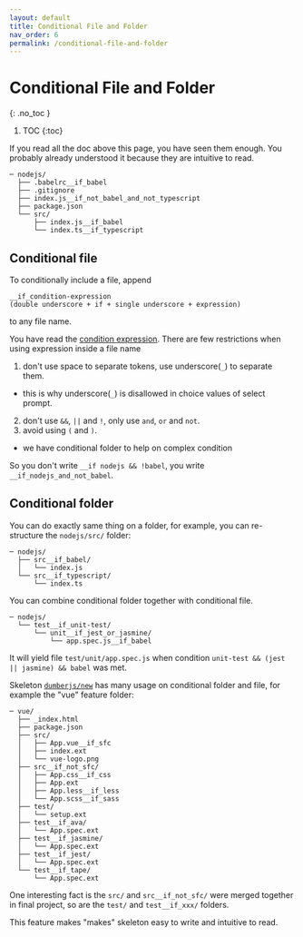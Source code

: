 ```yaml
---
layout: default
title: Conditional File and Folder
nav_order: 6
permalink: /conditional-file-and-folder
---
```


# Conditional File and Folder
{: .no_toc }

1. TOC
{:toc}

If you read all the doc above this page, you have seen them enough. You probably already understood it because they are intuitive to read.

```
─ nodejs/
  ├── .babelrc__if_babel
  ├── .gitignore
  ├── index.js__if_not_babel_and_not_typescript
  ├── package.json
  └── src/
      ├── index.js__if_babel
      └── index.ts__if_typescript
```

## Conditional file

To conditionally include a file, append

```
__if_condition-expression
(double underscore + if + single underscore + expression)
```

to any file name.

You have read the [condition expression](questions/conditional#condition-expression). There are few restrictions when using expression inside a file name

1. don't use space to separate tokens, use underscore(`_`) to separate them.
  * this is why underscore(`_`) is disallowed in choice values of select prompt.
2. don't use `&&`, `||` and `!`, only use `and`, `or` and `not`.
3. avoid using `(` and `)`.
  * we have conditional folder to help on complex condition

So you don't write `__if nodejs && !babel`, you write `__if_nodejs_and_not_babel`.

## Conditional folder

You can do exactly same thing on a folder, for example, you can re-structure the `nodejs/src/` folder:

```
─ nodejs/
  ├── src__if_babel/
  │   └── index.js
  └── src__if_typescript/
      └── index.ts
```

You can combine conditional folder together with conditional file.

```
─ nodejs/
  └── test__if_unit-test/
      └── unit__if_jest_or_jasmine/
          └── app.spec.js__if_babel
```

It will yield file `test/unit/app.spec.js` when condition `unit-test && (jest || jasmine) && babel` was met.

Skeleton [`dumberjs/new`](https://github.com/dumberjs/new) has many usage on conditional folder and file, for example the "vue" feature folder:

```
─ vue/
  ├── _index.html
  ├── package.json
  ├── src/
  │   ├── App.vue__if_sfc
  │   ├── index.ext
  │   └── vue-logo.png
  ├── src__if_not_sfc/
  │   ├── App.css__if_css
  │   ├── App.ext
  │   ├── App.less__if_less
  │   └── App.scss__if_sass
  ├── test/
  │   └── setup.ext
  ├── test__if_ava/
  │   └── App.spec.ext
  ├── test__if_jasmine/
  │   └── App.spec.ext
  ├── test__if_jest/
  │   └── App.spec.ext
  └── test__if_tape/
      └── App.spec.ext
```

One interesting fact is the `src/` and `src__if_not_sfc/` were merged together in final project, so are the `test/` and `test__if_xxx/` folders.

This feature makes "makes" skeleton easy to write and intuitive to read.
